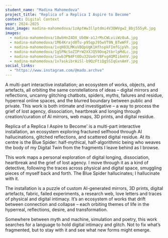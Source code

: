 ```yaml
---
student_name: "Madina Mahomedova"
project_title: "Replica of a Replica I Aspire to Become"
context: Digital Context
year: 2024-2025
main_image: madina-mahomedova/1zAptWw3llptdmi4V3OWVgw2_Bbj555yR.jpg
images:
  - madina-mahomedova/18wbHnZ4DX_Ub0W-a1JrMsCWLviiWz8uA.jpg
  - madina-mahomedova/1M64Krajd0Tu-p95qpJ95wVT9N_BTwWFF.jpg
  - madina-mahomedova/1vqH83LMKuVBQpUgK1HfhspkFImfGjpVh.jpg
  - madina-mahomedova/1g5PNcSoZIPrW2XXJQ59Doq2tbrlpMdLc.jpg
  - madina-mahomedova/1xwb3PN4Ft0Du32Ua4rVBFvg4QMIi6mhV.jpg
  - madina-mahomedova/1v7askibrAiSl-b9QzFtiQgSSIqGxnAmY.jpg
social_links:
  - "https://www.instagram.com/@mado.archve"
---
```

A multi-part interactive installation; an ecosystem of works, objects, and artefacts, all orbiting the same constellations of ideas – digital mirrors and reflections, uncanny glitching chatbots, spiders, myths, failures and residue, hyperreal online spaces, and the blurred boundary between public and private. This work is both intimate and investigative – a way to process the grief of lost agency, dissociation, heartbreak and longing through creation/curation of AI mirrors, web maps, 3D prints, and digital residue. 

Replica of a Replica I Aspire to Become' is a multi-part interactive installation, an ecosystem exploring fractured selfhood through AI hallucinations, glitched reflections, and scattered digital residue. At its centre is the Blue Spider: half-mythical, half-algorithmic being who weaves the body of my Digital Twin from the fragments I leave behind as I browse.

This work maps a personal exploration of digital longing, dissociation, heartbreak and the grief of lost agency. I move through it as a kind of detective, following the traces across physical and digital space, smuggling pieces of myself back and forth. The Blue Spider hallucinates; I hallucinate with it.

The installation is a puzzle of custom AI-generated mirrors, 3D prints, digital artefacts, fabric, failed experiments, a research web, love letters and traces of physical and digital intimacy. It’s an ecosystem of works that drift between connection and collapse – each orbiting themes of life in the hyperreal, reflections, desire, and transformation.

Somewhere between myth and machine, simulation and poetry, this work searches for a language to hold digital intimacy and glitch. Not to fix what’s fragmented, but to stay with it and see what new forms might emerge.
